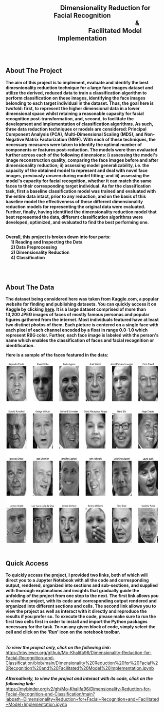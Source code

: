 <div style="text-align: center;"> 
  <h2>
    &emsp;&emsp;&emsp;&emsp;&emsp;&emsp;&emsp; Dimensionality Reduction for Facial Recognition <br>
    &emsp;&emsp;&emsp;&emsp;&emsp;&emsp;&emsp;&emsp;&emsp;&emsp;&emsp;&emsp;&emsp;&emsp;&emsp;&emsp;&emsp; & <br>
    &emsp;&emsp;&emsp;&emsp;&emsp;&emsp;&emsp;&emsp;&emsp;&emsp; Facilitated Model Implementation 
  </h2>
</div>
<br>
<br> 

## About The Project 
**The aim of this project is to implement, evaluate and identify the best dimesnionality reduction technique for a large face images dataset and utilize the derived, reduced data to train a classification algorithm to perform classification on these images, identifying the face images belonding to each target individual in the dataset. Thus, the goal here is twofold: first, to represent the higher dimensional data in a lower dimensional space whilst retaining a reasonable capacity for facial recognition post-transformation, and, second, to facilitate the development and implementation of classification algorithms. As such, three data reduction techniques or models are considered: Principal Component Analysis (PCA), Multi-Dimensional Scaling (MDS), and Non-Negative Matrix Factorization (NMF). With each of these techniques, the necessary measures were taken to identify the optimal number of components or features post-reduction. The models were then evaluated further across each of the following dimensions: i) assessing the model's image reconstruction quality, comparing the face images before and after dimensionality reduction; ii) assessing model generalizability, i.e. the capacity of the obtained model to represent and deal with novel face images, previously unseen during model fitting; and iii) assessing the model's capacity for facial recognition, whether it can match the same faces to their corresponding target individual. As for the classification task, first a baseline classification model was trained and evaluated with the entire data intact, prior to any reduction, and on the basis of this baseline model the effectiveness of these different dimensionality reduction models for representing the original data were evaluated. Further, finally, having identified the dimensionality reduction model that best represented the data, different classification algorithms were developed, optimized, and evaluated to find the best performing one.** <br>
<br>

**Overall, this project is broken down into four parts: <br>
&emsp; 1) Reading and Inspecting the Data <br>
&emsp; 2) Data Preprocessing <br>
&emsp; 3) Dimensionality Reduction <br>
&emsp; 4) Classification** <br>

<br>
<br>


## About The Data  
**The dataset being considered here was taken from Kaggle.com, a popular website for finding and publishing datasets. You can quickly access it on Kaggle by clicking [here](https://www.kaggle.com/datasets/atulanandjha/lfwpeople/data). It is a large dataset comprised of more than 13,200 JPEG images of faces of mostly famous personas and popular figures gathered from the internet. Most individuals featured have at least two distinct photos of them. Each picture is centered on a single face with each pixel of each channel encoded by a float in range 0.0-1.0 which represent RBG color. Further, each face image is labeled with the person's name which enables the classification of faces and facial recognition or identification.** 
<br>

**Here is a sample of the faces featured in the data:**
<br>

<img src="faces sample.png" alt="ongoing projects/faces sample.png" width="800" height="600"/>

<br>
<br>

## Quick Access 
**To quickly access the project, I provided two links, both of which will direct you to a Jupyter Notebook with all the code and corresponding output, rendered, organized into sections and sub-sections, and supplied with thorough explanations and insights that gradually guide the unfolding of the project from one step to the next. The first link allows you to view the project, with its code and corresponding output rendered and organized into different sections and cells. The second link allows you to view the project as well as interact with it directly and reproduce the results if you prefer so. To execute the code, please make sure to run the first two cells first in order to install and import the Python packages necessary for the task. To run any given block of code, simply select the cell and click on the 'Run' icon on the notebook toolbar.**
<br>
<br>
<br>
***To view the project only, click on the following link:*** <br>
https://nbviewer.org/github/Mo-Khalifa96/Dimensionality-Reduction-for-Facial-Recognition-and-Classification/blob/main/Dimensionality%20Reduction%20for%20Facial%20Recognition%20and%20Facilitated%20Model%20Implementation.ipynb
<br>
<br>
***Alternatively, to view the project and interact with its code, click on the following link:*** <br>
https://mybinder.org/v2/gh/Mo-Khalifa96/Dimensionality-Reduction-for-Facial-Recognition-and-Classification/main?labpath=Dimensionality+Reduction+for+Facial+Recognition+and+Facilitated+Model+Implementation.ipynb
<br>
<br>


